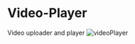 # Video-Player
Video uploader and player
![videoPlayer](https://user-images.githubusercontent.com/98715271/152656073-ff897324-ce08-40be-9005-78aacd29a4df.png)
